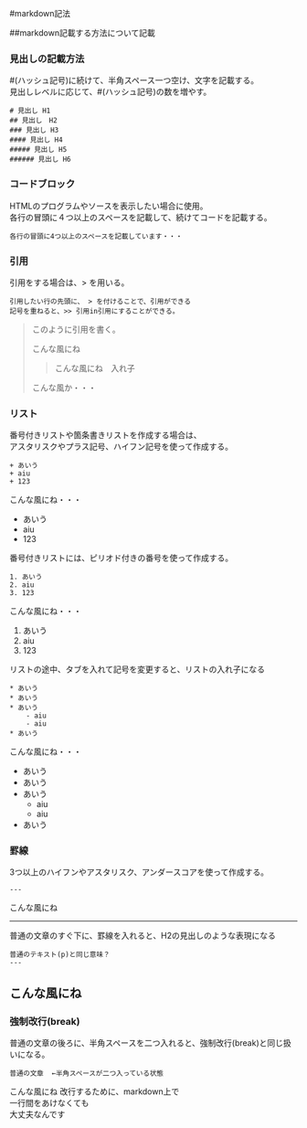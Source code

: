 
#markdown記法

##markdown記載する方法について記載


### 見出しの記載方法

 #(ハッシュ記号)に続けて、半角スペース一つ空け、文字を記載する。  
見出しレベルに応じて、#(ハッシュ記号)の数を増やす。

    # 見出し H1
    ## 見出し　H2
    ### 見出し H3
    #### 見出し H4
    ##### 見出し H5
    ###### 見出し H6


### コードブロック

HTMLのプログラムやソースを表示したい場合に使用。  
各行の冒頭に４つ以上のスペースを記載して、続けてコードを記載する。

    各行の冒頭に4つ以上のスペースを記載しています・・・


### 引用

引用をする場合は、> を用いる。

    引用したい行の先頭に、 > を付けることで、引用ができる
    記号を重ねると、>> 引用in引用にすることができる。

> このように引用を書く。
>
> こんな風にね
>> こんな風にね　入れ子
>
> こんな風か・・・


### リスト


番号付きリストや箇条書きリストを作成する場合は、  
アスタリスクやプラス記号、ハイフン記号を使って作成する。

    + あいう
    + aiu
    + 123

こんな風にね・・・

+ あいう
+ aiu
+ 123

番号付きリストには、ピリオド付きの番号を使って作成する。

    1. あいう
    2. aiu
    3. 123

こんな風にね・・・

1. あいう
2. aiu
3. 123

リストの途中、タブを入れて記号を変更すると、リストの入れ子になる

    * あいう
    * あいう
    * あいう
        - aiu
        - aiu
    * あいう

こんな風にね・・・

* あいう
* あいう
* あいう
    - aiu
    - aiu
* あいう

### 罫線

3つ以上のハイフンやアスタリスク、アンダースコアを使って作成する。

    ---


こんな風にね

---

普通の文章のすぐ下に、罫線を入れると、H2の見出しのような表現になる

    普通のテキスト(p)と同じ意味？
    ---

こんな風にね
---

### 強制改行(break)

普通の文章の後ろに、半角スペースを二つ入れると、強制改行(break)と同じ扱いになる。

    普通の文章  ←半角スペースが二つ入っている状態

こんな風にね 改行するために、markdown上で  
一行間をあけなくても  
大丈夫なんです  




